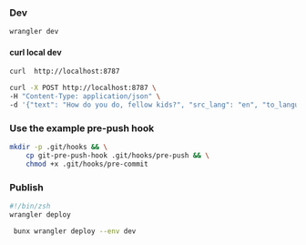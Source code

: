 
### Dev
```sh
wrangler dev
```

#### curl local dev

```sh
curl  http://localhost:8787
```


```sh
curl -X POST http://localhost:8787 \
-H "Content-Type: application/json" \
-d '{"text": "How do you do, fellow kids?", "src_lang": "en", "to_languages": ["es", "fr", "de"]}'

```

### Use the example pre-push hook
```sh
mkdir -p .git/hooks && \
	cp git-pre-push-hook .git/hooks/pre-push && \
	chmod +x .git/hooks/pre-commit
```

### Publish

```sh
#!/bin/zsh
wrangler deploy
```

```sh
 bunx wrangler deploy --env dev
 ```